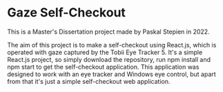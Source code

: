 # Gaze Self-Checkout

This is a Master's Dissertation project made by Paskal Stepien in 2022.

The aim of this project is to make a self-checkout using React.js, which is operated with gaze captured by the Tobii Eye Tracker 5.
It's a simple React.js project, so simply download the repository, run npm install and npm start to get the self-checkout application.
This application was designed to work with an eye tracker and Windows eye control, but apart from that it's just a simple self-checkout web application.